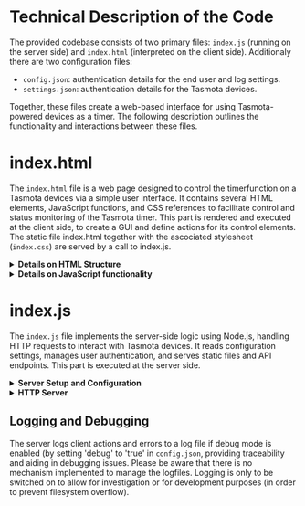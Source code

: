 # Technical Description of the Code

The provided codebase consists of two primary files: `index.js` (running on the server side) and `index.html` (interpreted on the client side). Additionaly there are two configuration files: 

   - `config.json`: authentication details for the end user and log settings.
   - `settings.json`: authentication details for the Tasmota devices.

Together, these files create a web-based interface for using Tasmota-powered devices as a timer. The following description outlines the functionality and interactions between these files.

# index.html

The `index.html` file is a web page designed to control the timerfunction on a Tasmota devices via a simple user interface. It contains several HTML elements, JavaScript functions, and CSS references to facilitate control and status monitoring of the Tasmota timer. This part is rendered and executed at the client side, to create a GUI and define actions for its control elements. The static file index.html together with the ascociated stylesheet (`index.css`) are served by a call to index.js. 

<details>
<summary><b>Details on HTML Structure</b></summary>

<br><b>Head Section:</b><br>
   <ul><li>Sets up meta tags for character set and viewport settings.
   </li><li>Includes app title and links to an external CSS stylesheet for styling (<code>index.css</code>).
   </li></ul> 
   
<b>Body Section:</b>
   <ul><li>Formats app including its title image (header.png).
   </li><li>A <code>div</code> with the ID <code>controls</code> including a dropdown menu for selecting a device, a switch to toggle device power, Inputs for setting timer duration in hours and minutes and Buttons to set and clear timers.
   </li><li>A <code>div</code> with the ID <code>log</code> displays the current timer status, last user action, and error messages when aplicable.
     </li></ul> 
</details>

<details>
<summary><b>Details on JavaScript functionality</b></summary>
<br>Embedded within the HTML file, the JavaScript handles the interaction logic:
   
<br><b>Initialization and WebSocket Setup:</b>
   <ul><li>The WebSocket connection is established with the server.
   </li><li>Functions to update the device status and handle WebSocket events are defined.
   </li></ul> 
   
<b>Device Control Functions:</b>
   <ul><li><code>togglePower()</code>: Toggles the power state of the selected device and updates the status display.
   </li><li><code>setTimerWithDelta()</code>: Sets a timer based on user input for hours and minutes and enables timers on the device.
   </li><li><code>clearTimer()</code>: Clears any active timers on the device and updates the status display.
   </li><li><code>updateDeviceStatus()</code>: Fetches and displays the current power and timer status of the selected device.
   </li><li><code>deviceChanged()</code>: Updates the status display when a different device is selected.
   </li></ul> 

<b>Utility Functions:</b>
   <ul><li><code>getLocalTimeString()</code>: Returns the current local time as a formatted string.
   </li><li><code>getSelectedDevice()</code>: Retrieves the currently selected device from the dropdown menu.
   </li><li><code>sendCommand()</code>: Sends commands to the server to interact with the device, handling responses and errors appropriately.
   </li></ul> 

<b>Event Listeners:</b>
   <ul><li>On page load, the list of devices is fetched from the server, and the first device is selected by default.
   </li><li>Periodic updates to device status are set to occur every minute.
   </li></ul> 
</details>

# index.js

The <code>index.js</code> file implements the server-side logic using Node.js, handling HTTP requests to interact with Tasmota devices. It reads configuration settings, manages user authentication, and serves static files and API endpoints. This part is executed at the server side.

<details>
<summary><b>Server Setup and Configuration</b></summary>

<br><b>Dependencies and Initialization:</b>
   <ul><li>Requires essential modules: <code>http</code>, <code>fs</code>, <code>path</code>, <code>crypto</code>, and <code>url</code>.
   </li><li>Initializes server settings like hostname, port, and debug mode.
   </li><li>Defines utility functions for password hashing, input sanitization, and authentication.
   </li></ul>

<b>Configuration File Loading:</b><br>
Reads and parses <code>config.json</code> and <code>settings.json</code> to load user credentials and device accounts.<br>
</details>

<details>
<summary><b>HTTP Server</b></summary>
<br>
<b>Server Creation:</b><br>
Creates an HTTP server to listen for incoming requests.

<b>Request Handling:</b><br>
Handles different routes based on the request URL:
     <ul><li><code>POST /login</code>: Authenticates users using credentials from the request body.
     </li><li>Serves static files (<code>index.html</code>, <code>styles.css</code>, <code>favicon.ico</code>, and <code>header.png</code>).
     </li><li><code>GET /devices</code>: Returns a list of available Tasmota devices defined in <code>settings.json</code>.
     </li><li>The following device-specific routes are defined (<code>/setPower</code>, <code>/getTime</code>, <code>/setTimer</code>, <code>/clearTimer</code>, <code>/getTimerStatus</code>, <code>/getPowerStatus</code>, <code>/enableTimers</code>, <code>/disableTimers</code>).
     </li></ul>

<b>Command Execution:</b>
 Defines functions to handle device commands:
     <ul><li><code>handleSetPower()</code>: Sets the power state of a device.
     </li><li><code>handleSetTimer()</code>: Sets a timer on a device.
     </li><li><code>handleClearTimer()</code>: Clears a timer on a device.
     </li><li><code>handleGetTimerStatus()</code>, <code>handleGetPowerStatus()</code> <code>handleGetTime()</code>: Fetches current status information from the device for timer, switchstatus and time.
     </li><li><code>handleEnableTimers()</code>, <code>handleDisableTimers()</code> Enables or disables timers on a device.
     </li></ul>

<b>Utility Functions:</b>
   <ul><li><code>isAuthorized()</code>: Checks if a request contains valid authentication credentials.
   </li><li><code>serveStaticFile()</code>: Serves static files from the server's public directory.
   </li><li><code>logMessage()</code>: Logs messages to a file if debug mode is enabled.
   </li><li><code>getRequestOptions()</code>: Prepares HTTP request options for sending commands to Tasmota devices.
   </li><li><code>makeRequest()</code>: Makes HTTP requests to Tasmota devices and processes responses.
   </li><li><code>getCurrentDeviceTime()</code>: Get the current time from the Tasmota device.
   </li><li><code>sanitizeInput()</code>: Sanitize input to prevent XSS attacks.
   </li></ul>
</details>

## Logging and Debugging

The server logs client actions and errors to a log file if debug mode is enabled (by setting 'debug' to 'true' in <code>config.json</code>, providing traceability and aiding in debugging issues. Please be aware that there is no mechanism implemented to manage the logfiles. Logging is only to be switched on to allow for investigation or for development purposes (in order to prevent filesystem overflow).  


